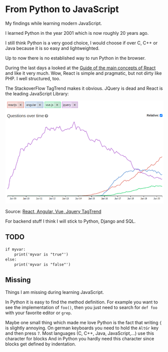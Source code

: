 # From Python to JavaScript

My findings while learning modern JavaScript.

I learned Python in the year 2001 which is now roughly 20 years ago.

I still think Python is a very good choice, I would choose if over C, C++ or Java because it is so easy and lightweighted.

Up to now there is no established way to run Python in the browser.

During the last days a looked at the [Guide of the main concepts of React](https://reactjs.org/docs/hello-world.html) and like it very much. Wow, React is simple and pragmatic, but not dirty like PHP. I  well structured, too. 

The StackoverFlow TagTrend makes it obvious. JQuery is dead and React is the leading JavaScript Library:

![react-angular-vue-jquery-2020](react-angular-vue-jquery-2020.png)

Source: [React, Angular, Vue, Jquery TagTrend](http://sotagtrends.com/?tags=reactjs+angular+vue.js)

For backend stuff I think I will stick to Python, Django and SQL.

## TODO

```
if myvar:
    print('myvar is "true"')
else:
    print('myvar is "false"')
```



## Missing

Things I am missing during learning JavaScript.

In Python it is easy to find the method definition. For example you want to see the implementation of `foo()`, then you
just need to search for `def foo` with your favorite editor or `grep`.

Maybe one small thing which made me love Python is the fact that writing `{` is slightly annoying. On german keyboards you need to hold the `AltGr` key and then press `7`. Most languages (C, C++, Java, JavaScript,...) use this character for blocks And in Python you hardly need this character since blocks get defined by indentation. 




